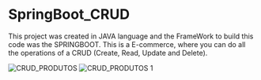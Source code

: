 # SpringBoot_CRUD
This project was created in JAVA language and the FrameWork to build this code was the SPRINGBOOT.
This is a E-commerce, where you can do all the operations of a CRUD (Create, Read, Update and Delete).

![CRUD_PRODUTOS](https://user-images.githubusercontent.com/64970716/103086571-b73b7b00-45c3-11eb-8f10-cee231c39062.png)
![CRUD_PRODUTOS 1](https://user-images.githubusercontent.com/64970716/103086714-0da8b980-45c4-11eb-83a4-dab4db191447.png)
